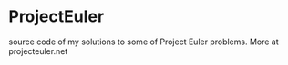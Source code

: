 ProjectEuler
============
source code of my solutions to some of Project Euler problems.
More at projecteuler.net
